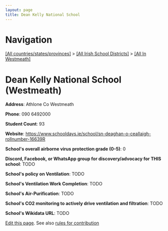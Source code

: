 ```yaml
---
layout: page
title: Dean Kelly National School
---
```

# Navigation

[[All countries/states/provinces]](../../..) > [[All Irish School Districts]](../..) > [[All In Westmeath]](..)

# Dean Kelly National School (Westmeath)

**Address**: Athlone Co Westmeath

**Phone**: 090 6492000

**Student Count**: 93

**Website**: <https://www.schooldays.ie/school/sn-deaghan-o-ceallaigh-rollnumber-16639R>

**School's overall airborne virus protection grade (0-5)**: 0

**Discord, Facebook, or WhatsApp group for discovery/advocacy for THIS school**: TODO

**School's policy on Ventilation**: TODO

**School's Ventilation Work Completion**: TODO

**School's Air-Purification**: TODO

**School's CO2 monitoring to actively drive ventilation and filtration**: TODO

**School's Wikidata URL**: TODO


[Edit this page](https://github.com/ventilate-schools/Ireland/edit/main/./Westmeath/Dean_Kelly_National_School.md). See also [rules for contribution](../../../contribution-rules/)